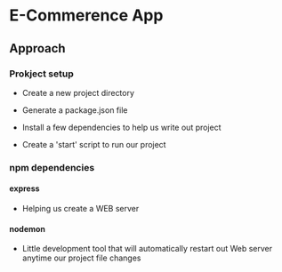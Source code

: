 # E-Commerence App

## Approach

### Prokject setup

- Create a new project directory

- Generate a package.json file

- Install a few dependencies to help us write out project

- Create a 'start' script to run our project

### npm dependencies

#### express

- Helping us create a WEB server

#### nodemon

- Little development tool that will automatically restart out Web server anytime our project file changes
